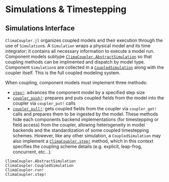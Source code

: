# Simulations & Timestepping

## Simulations Interface
`ClimaCoupler.jl` organizes coupled models and their execution
through the use of `Simulation`s. A `Simulation` wraps a physical model and
its time integrator; it contains all necessary information to execute a 
model run. Component models subtype [`ClimaCoupler.AbstractSimulation`](@ref)
so that coupling methods can be implmented and dispatch by model type.
Component `Simulation`s are collected in a [`CoupledSimulation`](@ref) along with
the coupler itself. This is the full coupled modeling system. 

When coupling, component models must implement three methods:
- [`step!`](@ref): advances the component model by a specified step size
- [`coupler_push!`](@ref): prepares and puts coupled fields from the model
    into the coupler via `coupler_put!` calls
- [`coupler_pull!`](@ref): gets coupled fields from the coupler
    via `coupler_get!` calls and prepares them to be ingested by the model.
These methods hide each components backend implementations (for timestepping or 
field access) from the coupler, allowing heterogeneity in model backends and
the standardization of some coupled timestepping schemes. However, like any
other simulation, a `CoupledSimulation` may also implement a
[`ClimaCoupler.step!`](@ref) method, which in this context specifies
the coupling scheme details (e.g. explicit, leap-frog, concurrent, etc...).

```@docs
ClimaCoupler.AbstractSimulation
ClimaCoupler.CoupledSimulation
ClimaCoupler.run!
ClimaCoupler.step!
```
